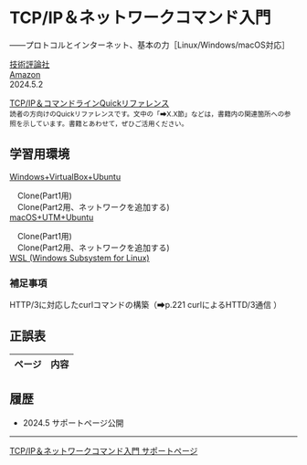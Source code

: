 # TCP/IP＆ネットワークコマンド入門
——プロトコルとインターネット、基本の力［Linux/Windows/macOS対応］

[技術評論社](https://gihyo.jp/book/2024/978-4-297-14132-5/)<br/>
[Amazon](https://www.amazon.co.jp/dp/4297141329/)  
2024.5.2

 [TCP/IP＆コマンドラインQuickリファレンス](https://gihyo.jp/assets/files/book/2024/978-4-297-14132-5/download/TCPIP%EF%BC%86%E3%82%B3%E3%83%9E%E3%83%B3%E3%83%89%E3%83%A9%E3%82%A4%E3%83%B3Quick%E3%83%AA%E3%83%95%E3%82%A1%E3%83%AC%E3%83%B3%E3%82%B9.pdf)<br/>
<small>読者の方向けのQuickリファレンスです。文中の「➡X.X節」などは，書籍内の関連箇所への参照を示しています。書籍とあわせて，ぜひご活用ください。</small>

## 学習用環境

[Windows+VirtualBox+Ubuntu](howto/install-virtualbox.md)<br/>
<!--
　[Clone(Part1用)](howto/clone1-virtualbox.md)<br/>
　[Clone(Part2用、ネットワークを追加する)](howto/clone2-virtualbox.md)<br/>
-->
　Clone(Part1用) <br/>
　Clone(Part2用、ネットワークを追加する) <br/>
[macOS+UTM+Ubuntu](howto/install-utm.md)<br/>
<!--
　[Clone(Part1用)](howto/clone1-utm.md)<br/>
　[Clone(Part2用、ネットワークを追加する)](howto/clone2-utm.md)<br/>
-->
　Clone(Part1用)<br/>
　Clone(Part2用、ネットワークを追加する)<br/>
[WSL (Windows Subsystem for Linux)](howto/install-wsl.md)<br/>

### 補足事項

HTTP/3に対応したcurlコマンドの構築（➡p.221 curlによるHTTD/3通信 ）

## 正誤表

|ページ|内容|
|-|-|

## 履歴

- 2024.5 サポートページ公開

----
[TCP/IP＆ネットワークコマンド入門 サポートページ](https://nisim-m.github.io/tcpipcmdbook/)

